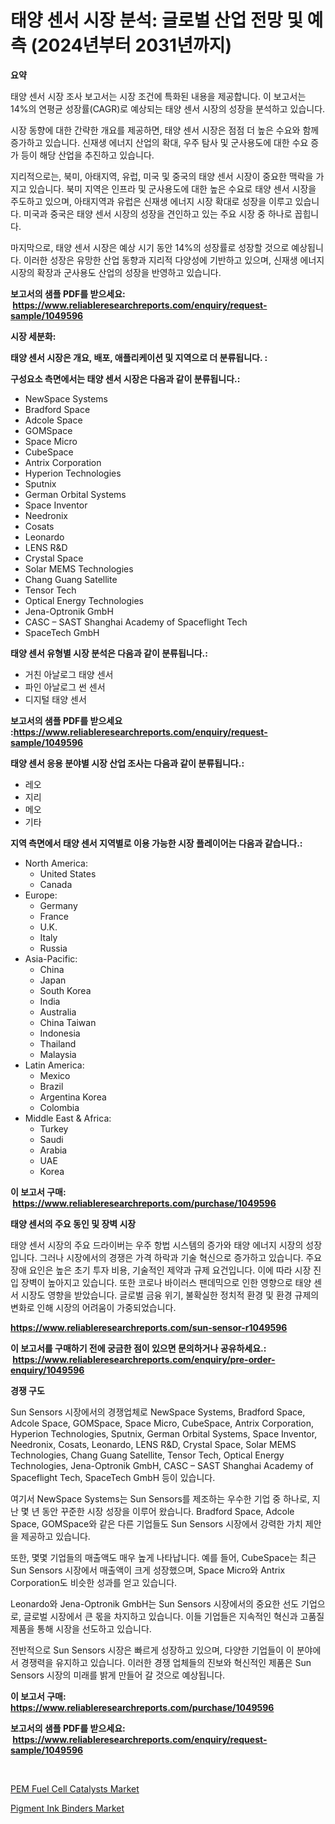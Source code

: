 <p><h1>태양 센서 시장 분석: 글로벌 산업 전망 및 예측 (2024년부터 2031년까지)</h1></p><p><strong>요약</strong></p>
<p><p>태양 센서 시장 조사 보고서는 시장 조건에 특화된 내용을 제공합니다. 이 보고서는 14%의 연평균 성장률(CAGR)로 예상되는 태양 센서 시장의 성장을 분석하고 있습니다. </p><p>시장 동향에 대한 간략한 개요를 제공하면, 태양 센서 시장은 점점 더 높은 수요와 함께 증가하고 있습니다. 신재생 에너지 산업의 확대, 우주 탐사 및 군사용도에 대한 수요 증가 등이 해당 산업을 추진하고 있습니다. </p><p>지리적으로는, 북미, 아태지역, 유럽, 미국 및 중국의 태양 센서 시장이 중요한 맥락을 가지고 있습니다. 북미 지역은 인프라 및 군사용도에 대한 높은 수요로 태양 센서 시장을 주도하고 있으며, 아태지역과 유럽은 신재생 에너지 시장 확대로 성장을 이루고 있습니다. 미국과 중국은 태양 센서 시장의 성장을 견인하고 있는 주요 시장 중 하나로 꼽힙니다. </p><p>마지막으로, 태양 센서 시장은 예상 시기 동안 14%의 성장률로 성장할 것으로 예상됩니다. 이러한 성장은 유망한 산업 동향과 지리적 다양성에 기반하고 있으며, 신재생 에너지 시장의 확장과 군사용도 산업의 성장을 반영하고 있습니다. </p></p>
<p><strong>보고서의 샘플 PDF를 받으세요: &nbsp;<a href="https://www.reliableresearchreports.com/enquiry/request-sample/1049596">https://www.reliableresearchreports.com/enquiry/request-sample/1049596</a></strong></p>
<p><strong>시장 세분화:</strong></p>
<p><strong> 태양 센서 시장은 개요, 배포, 애플리케이션 및 지역으로 더 분류됩니다. :</strong></p>
<p><strong>구성요소 측면에서는 태양 센서 시장은 다음과 같이 분류됩니다.:</strong></p>
<p><ul><li>NewSpace Systems</li><li>Bradford Space</li><li>Adcole Space</li><li>GOMSpace</li><li>Space Micro</li><li>CubeSpace</li><li>Antrix Corporation</li><li>Hyperion Technologies</li><li>Sputnix</li><li>German Orbital Systems</li><li>Space Inventor</li><li>Needronix</li><li>Cosats</li><li>Leonardo</li><li>LENS R&D</li><li>Crystal Space</li><li>Solar MEMS Technologies</li><li>Chang Guang Satellite</li><li>Tensor Tech</li><li>Optical Energy Technologies</li><li>Jena-Optronik GmbH</li><li>CASC – SAST Shanghai Academy of Spaceflight Tech</li><li>SpaceTech GmbH</li></ul></p>
<p><strong> 태양 센서 유형별 시장 분석은 다음과 같이 분류됩니다.:</strong></p>
<p><ul><li>거친 아날로그 태양 센서</li><li>파인 아날로그 썬 센서</li><li>디지털 태양 센서</li></ul></p>
<p><strong>보고서의 샘플 PDF를 받으세요 :<a href="https://www.reliableresearchreports.com/enquiry/request-sample/1049596">https://www.reliableresearchreports.com/enquiry/request-sample/1049596</a></strong></p>
<p><strong> 태양 센서 응용 분야별 시장 산업 조사는 다음과 같이 분류됩니다.:</strong></p>
<p><ul><li>레오</li><li>지리</li><li>메오</li><li>기타</li></ul></p>
<p><strong>지역 측면에서 태양 센서 지역별로 이용 가능한 시장 플레이어는 다음과 같습니다.:</strong></p>
<p><ul>
    <li>
        North America:
        <ul>
            <li>United States</li>
            <li>Canada</li>
        </ul>
    </li>
    <li>
        Europe:
        <ul>
            <li>Germany</li>
            <li>France</li>
            <li>U.K.</li>
            <li>Italy</li>
            <li>Russia</li>
        </ul>
    </li>
    <li>
        Asia-Pacific:
        <ul>
            <li>China</li>
            <li>Japan</li>
            <li>South Korea</li>
            <li>India</li>
            <li>Australia</li>
            <li>China Taiwan</li>
            <li>Indonesia</li>
            <li>Thailand</li>
            <li>Malaysia</li>
        </ul>
    </li>
    <li>
        Latin America:
        <ul>
            <li>Mexico</li>
            <li>Brazil</li>
            <li>Argentina Korea</li>
            <li>Colombia</li>
        </ul>
    </li>
    <li>
        Middle East & Africa:
        <ul>
            <li>Turkey</li>
            <li>Saudi</li>
            <li>Arabia</li>
            <li>UAE</li>
            <li>Korea</li>
        </ul>
    </li>
    </ul></p>
<p><strong>이 보고서 구매: &nbsp;<a href="https://www.reliableresearchreports.com/purchase/1049596">https://www.reliableresearchreports.com/purchase/1049596</a></strong></p>
<p><strong>태양 센서의 주요 동인 및 장벽 시장</strong></p>
<p><p>태양 센서 시장의 주요 드라이버는 우주 항법 시스템의 증가와 태양 에너지 시장의 성장입니다. 그러나 시장에서의 경쟁은 가격 하락과 기술 혁신으로 증가하고 있습니다. 주요 장애 요인은 높은 초기 투자 비용, 기술적인 제약과 규제 요건입니다. 이에 따라 시장 진입 장벽이 높아지고 있습니다. 또한 코로나 바이러스 팬데믹으로 인한 영향으로 태양 센서 시장도 영향을 받았습니다. 글로벌 금융 위기, 불확실한 정치적 환경 및 환경 규제의 변화로 인해 시장의 어려움이 가중되었습니다.</p></p>
<p><strong><a href="https://www.reliableresearchreports.com/sun-sensor-r1049596">https://www.reliableresearchreports.com/sun-sensor-r1049596</a></strong></p>
<p><strong>이 보고서를 구매하기 전에 궁금한 점이 있으면 문의하거나 공유하세요.: &nbsp;<a href="https://www.reliableresearchreports.com/enquiry/pre-order-enquiry/1049596">https://www.reliableresearchreports.com/enquiry/pre-order-enquiry/1049596</a></strong></p>
<p><strong>경쟁 구도</strong></p>
<p><p>Sun Sensors 시장에서의 경쟁업체로 NewSpace Systems, Bradford Space, Adcole Space, GOMSpace, Space Micro, CubeSpace, Antrix Corporation, Hyperion Technologies, Sputnix, German Orbital Systems, Space Inventor, Needronix, Cosats, Leonardo, LENS R&D, Crystal Space, Solar MEMS Technologies, Chang Guang Satellite, Tensor Tech, Optical Energy Technologies, Jena-Optronik GmbH, CASC – SAST Shanghai Academy of Spaceflight Tech, SpaceTech GmbH 등이 있습니다.</p><p>여기서 NewSpace Systems는 Sun Sensors를 제조하는 우수한 기업 중 하나로, 지난 몇 년 동안 꾸준한 시장 성장을 이루어 왔습니다. Bradford Space, Adcole Space, GOMSpace와 같은 다른 기업들도 Sun Sensors 시장에서 강력한 가치 제안을 제공하고 있습니다.</p><p>또한, 몇몇 기업들의 매출액도 매우 높게 나타납니다. 예를 들어, CubeSpace는 최근 Sun Sensors 시장에서 매출액이 크게 성장했으며, Space Micro와 Antrix Corporation도 비슷한 성과를 얻고 있습니다.</p><p>Leonardo와 Jena-Optronik GmbH는 Sun Sensors 시장에서의 중요한 선도 기업으로, 글로벌 시장에서 큰 몫을 차지하고 있습니다. 이들 기업들은 지속적인 혁신과 고품질 제품을 통해 시장을 선도하고 있습니다.</p><p>전반적으로 Sun Sensors 시장은 빠르게 성장하고 있으며, 다양한 기업들이 이 분야에서 경쟁력을 유지하고 있습니다. 이러한 경쟁 업체들의 진보와 혁신적인 제품은 Sun Sensors 시장의 미래를 밝게 만들어 갈 것으로 예상됩니다.</p></p>
<p><strong>이 보고서 구매: &nbsp; <a href="https://www.reliableresearchreports.com/purchase/1049596">https://www.reliableresearchreports.com/purchase/1049596</a></strong></p>
<p><strong>보고서의 샘플 PDF를 받으세요: &nbsp;<a href="https://www.reliableresearchreports.com/enquiry/request-sample/1049596">https://www.reliableresearchreports.com/enquiry/request-sample/1049596</a></strong><strong></strong></p>
<p>&nbsp;</p>
<p><p><a href="https://five-trouble-98a.notion.site/Analyzing-PEM-Fuel-Cell-Catalysts-Market-Global-Industry-Perspective-and-Forecast-2024-to-2031-fc3b62e5012f42a29ab96896d63c618c">PEM Fuel Cell Catalysts Market</a></p><p><a href="https://nifty-kite-d51.notion.site/Pigment-Ink-Binders-Market-Size-CAGR-Trends-2024-2030-95c75305154d49c29e37e118b6ab6170">Pigment Ink Binders Market</a></p></p>